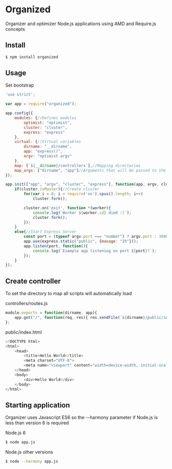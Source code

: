 # Organized

Organizer and optimizer Node.js applications using AMD and Require.js concepts

## Install

```bash
$ npm install organized
```

## Usage

Set bootstrap

```js
'use strict';

var app = require("organized");

app.config({
    modules: {//Defines modules
        optimist: "optimist",
        cluster: "cluster",
        express: "express"
    },
    virtual: {//Virtual variables
        dirname: "__dirname",
        app: "express()",
        argv: "optimist.argv"
    },
    map: [`${__dirname}/controllers`],//Mapping directories
    map_args: ["dirname", "app"]//Arguments that will be passed to the scripts
});

app.init(["app", "argv", "cluster", "express"], function(app, argv, cluster, express){
    if(cluster.isMaster){//Create cluster
        for(var i = 0; i < require('os').cpus().length; i++)
            cluster.fork();

        cluster.on('exit', function *(worker){
            console.log(`Worker ${worker.id} died :(`);
            cluster.fork();
        });
    }
    else{//Start Express Server
        const port = (typeof argv.port === "number") ? argv.port : 3000;
        app.use(express.static("public", {maxage: "2h"}));
        app.listen(port, function(){
            console.log(`Example app listening on port ${port}!`);
        });
    }
});
```

## Create controller

To set the directory to map all scripts will automatically load

controllers/routes.js
```js
module.exports = function(dirname, app){
    app.get("/", function(req, res){ res.sendFile(`${dirname}/public/index.html`); });
};
```

public/index.html
```js
<!DOCTYPE html>
<html>
    <head>
        <title>Hello World</title>
        <meta charset="UTF-8">
        <meta name="viewport" content="width=device-width, initial-scale=1.0">
    </head>
    <body>
        <div>Hello World</div>
    </body>
</html>
```

## Starting application

Organizer uses Javascript ES6 so the --harmony parameter if Node.js is less than version 6 is required

Node.js 6
```bash
$ node app.js
```

Node.js other versions
```bash
$ node --harmony app.js
```